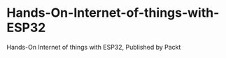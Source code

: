 # Hands-On-Internet-of-things-with-ESP32
Hands-On Internet of things with ESP32, Published by Packt

